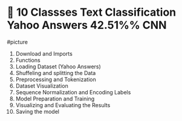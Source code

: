 # 🤷‍ 10  Classses Text Classification Yahoo Answers 42.51%% CNN

#picture

1. Download and Imports
2. Functions
3. Loading Dataset (Yahoo Answers)
4. Shuffeling and splitting the Data
5. Preprocessing and Tokenization
6. Dataset Visualization
7. Sequence Normalization and Encoding Labels
8. Model Preparation and Training
9. Visualizing and Evaluating the Results
10. Saving the model
